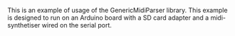 This is an example of usage of the GenericMidiParser library.
This example is designed to run on an Arduino board with a SD card adapter and a midi-synthetiser wired on the serial port.